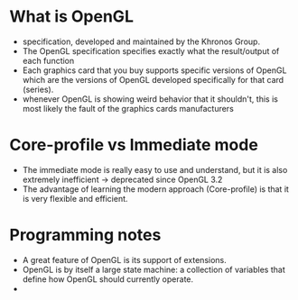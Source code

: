 # What is OpenGL

- specification, developed and maintained by the Khronos Group.
- The OpenGL specification specifies exactly what the result/output of each function
- Each graphics card that you buy supports specific versions of OpenGL which are the versions of OpenGL developed specifically for that card (series).
- whenever OpenGL is showing weird behavior that it shouldn't, this is most likely the fault of the graphics cards manufacturers

# Core-profile vs Immediate mode

- The immediate mode is really easy to use and understand, but it is also extremely inefficient -> deprecated since OpenGL 3.2
- The advantage of learning the modern approach (Core-profile) is that it is very flexible and efficient. 

# Programming notes

- A great feature of OpenGL is its support of extensions.
- OpenGL is by itself a large state machine: a collection of variables that define how OpenGL should currently operate.
- 